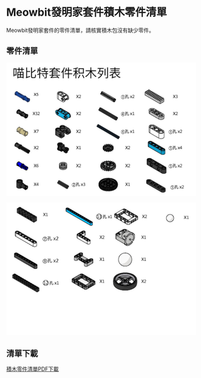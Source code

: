 # Meowbit發明家套件積木零件清單

Meowbit發明家套件的零件清單，請核實積木包沒有缺少零件。

## 零件清單

![](partslist/1.jpg)

![](partslist/2.jpg)



## 清單下載

[積木零件清單PDF下載](www.google.com)